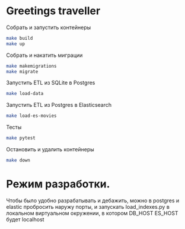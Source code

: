 # Greetings traveller

Собрать и запустить контейнеры
```bash
make build
make up
```

Собрать и накатить миграции
```bash
make makemigrations
make migrate
```

Запустить ETL из SQLite в Postgres
```bash
make load-data
```

Запустить ETL из Postgres в Elasticsearch
```bash
make load-es-movies
```

Тесты
```bash
make pytest
```

Остановить и удалить контейнеры
```bash
make down
```

# Режим разработки. 

Чтобы было удобно разрабатывать и дебажить, можно в postgres и elastic пробросить наружу порты,
и запускать load_indexes.py в локальном виртуальном окружении, в котором DB_HOST ES_HOST будет localhost